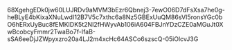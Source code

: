 68XgehgEDk0jw60LUJRDv9aMVM3bEzr6Qbnej3-7ewO06D7dFsXsa7he0g-heBLyE4bKixaXNuLwdI12B7V5c7xthc6a8Nz5GBExUuQM86sVI5ronsYGc0bO6hERxUyBuc8fEMKIDK5t2NI2fHWyvAb106iA604FBJnYDzCZE0aMGuJt0XwBcobcyFmmr2TwaBo7f-IfaB-sSA6eeDjJZWpyxzro20a4LJ2m4xcHc64ASCo6szscQ-05iOlcvJ3G